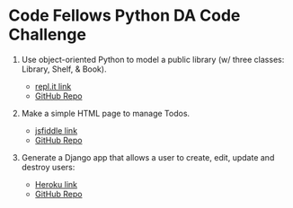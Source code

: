 # Code Fellows Python DA Code Challenge

1.  Use object-oriented Python to model a public library
    (w/ three classes: Library, Shelf, & Book).
    * [repl.it link](http://repl.it/pC3/2)
    * [GitHub Repo](https://github.com/jonathanstallings/cf-library)    

2.  Make a simple HTML page to manage Todos.
    * [jsfiddle link](http://jsfiddle.net/jonathanstallings/xcxpL6x6/)
    * [GitHub Repo](https://github.com/jonathanstallings/cf-todo)  

3.  Generate a Django app that allows a user to create, edit, update and destroy users:
    * [Heroku link](https://polar-wildwood-9174.herokuapp.com/)
    * [GitHub Repo](https://github.com/jonathanstallings/cf-django)  
